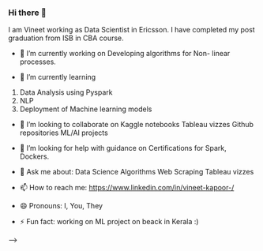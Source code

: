 ### Hi there 👋

I am Vineet working as Data Scientist in Ericsson. I have completed my post graduation from ISB in CBA course. 

- 🔭 I’m currently working on 
Developing algorithms for Non- linear processes.

- 🌱 I’m currently learning 
1. Data Analysis using Pyspark
2. NLP
3. Deployment of Machine learning models

- 👯 I’m looking to collaborate on 
Kaggle notebooks
Tableau vizzes
Github repositories
ML/AI projects

- 🤔 I’m looking for help with guidance on Certifications for Spark, Dockers. 


- 💬 Ask me about:
Data Science Algorithms
Web Scraping
Tableau vizzes

- 📫 How to reach me:
https://www.linkedin.com/in/vineet-kapoor-/

- 😄 Pronouns: I, You, They


- ⚡ Fun fact: working on ML project on beack in Kerala :)



-->
